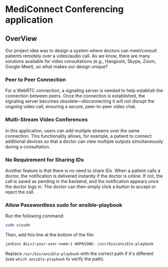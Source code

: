# MediConnect Conferencing application

## OverView

Our project idea was to design a system where doctors can meet/consult patients remotely over a video/audio call. As we know, there are many solutions available for video consultations (e.g., Hangouts, Skype, Zoom, Google Meet), so what makes our design unique?

### Peer to Peer Connection

For a WebRTC connection, a signaling server is needed to help establish the connection between peers. Once the connection is established, the signaling server becomes obsolete—disconnecting it will not disrupt the ongoing video call, ensuring a secure, peer-to-peer video chat.

### Multi-Stream Video Conferences

In this application, users can add multiple streams over the same connection. This functionality allows, for example, a patient to connect additional devices so that a doctor can view multiple outputs simultaneously during a consultation.

### No Requirement for Sharing IDs

Another feature is that there is no need to share IDs. When a patient calls a doctor, the notification is delivered instantly if the doctor is online. If not, the call is saved as pending in the backend, and the notification appears once the doctor logs in. The doctor can then simply click a button to accept or reject the call.

### Allow Passwordless sudo for ansible-playbook

Run the following command:

```bash
sudo visudo
```

Then, add this line at the bottom of the file:

```bash
jenkins ALL=(<your-user-name>) NOPASSWD: /usr/bin/ansible-playbook
```

Replace `/usr/bin/ansible-playbook` with the correct path if it's different (use `which ansible-playbook` to verify the path).

